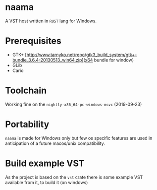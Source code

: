 # naama
A VST host written in `RUST` lang for Windows.

# Prerequisites
- GTK+ [http://www.tarnyko.net/repo/gtk3_build_system/gtk+-bundle_3.6.4-20130513_win64.zip](x64 bundle for window)
- GLib
- Cario

# Toolchain
Working fine on the `nightly-x86_64-pc-windows-msvc` (2019-09-23)

# Portability
`naama` is made for Windows only but few os specific features are used in anticipation of a future macos/unix compatibility.

# Build example VST
As the project is based on the `vst` crate there is some example VST available from it, to build it (on windows)